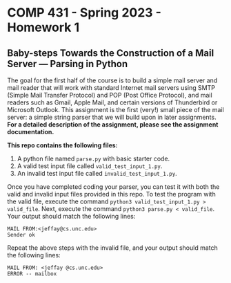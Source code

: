# COMP 431 - Spring 2023 - Homework 1 
## Baby-steps Towards the Construction of a Mail Server — Parsing in Python
The goal for the first half of the course is to build a simple mail server and mail reader that will work with standard Internet mail servers using SMTP (Simple Mail Transfer Protocol) and POP (Post Office Protocol), and mail readers such as Gmail, Apple Mail, and certain versions of Thunderbird or Microsoft Outlook. This assignment is the first (very!) small piece of the mail server: a simple string parser that we will build upon in later assignments. 
**For a detailed description of the assignment, please see the assignment documentation.**

**This repo contains the following files:**
1. A python file named ``parse.py`` with basic starter code.
2. A valid test input file called ``valid_test_input_1.py``.
3. An invalid test input file called ``invalid_test_input_1.py``.

Once you have completed coding your parser, you can test it with both the valid and invalid input files provided in this repo. To test the program with the valid file, execute the command ``python3 valid_test_input_1.py > valid_file``. Next, execute the command ``python3 parse.py < valid_file``. Your output should match the following lines:


``MAIL FROM:<jeffay@cs.unc.edu>`` <br /> ``Sender ok``

Repeat the above steps with the invalid file, and your output should match the following lines:

``MAIL FROM: <jeffay @cs.unc.edu>`` <br /> ``ERROR -- mailbox``



